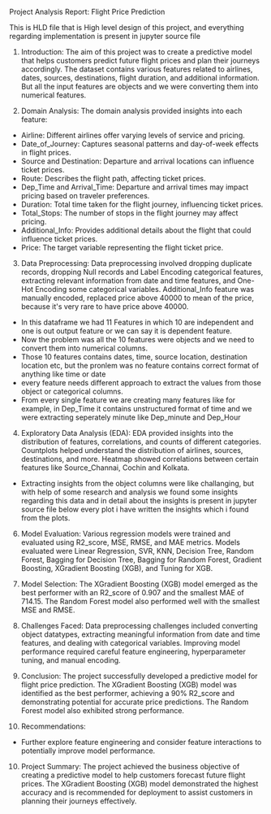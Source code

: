 Project Analysis Report: Flight Price Prediction

This is HLD file that is High level design of this project, and everything regarding implementation is present in jupyter source file

1. Introduction:
The aim of this project was to create a predictive model that helps customers predict future flight prices and plan their journeys accordingly.
The dataset contains various features related to airlines, dates, sources, destinations, flight duration, and additional information. But all the input features are objects and we were converting them into
numerical features. 

3. Domain Analysis:
The domain analysis provided insights into each feature:
- Airline: Different airlines offer varying levels of service and pricing.
- Date_of_Journey: Captures seasonal patterns and day-of-week effects in flight prices.
- Source and Destination: Departure and arrival locations can influence ticket prices.
- Route: Describes the flight path, affecting ticket prices.
- Dep_Time and Arrival_Time: Departure and arrival times may impact pricing based on traveler preferences.
- Duration: Total time taken for the flight journey, influencing ticket prices.
- Total_Stops: The number of stops in the flight journey may affect pricing.
- Additional_Info: Provides additional details about the flight that could influence ticket prices.
- Price: The target variable representing the flight ticket price.

3. Data Preprocessing:
   Data preprocessing involved dropping duplicate records, dropping Null records and Label Encoding categorical features, extracting relevant information from date and time features,
and One-Hot Encoding some categorical variables. Additional_Info feature was manually encoded, replaced price above 40000 to mean of the price, because it's very rare to have price above 40000.
* In this dataframe we had 11 Features in which 10 are independent and one is out output feature or we can say it is dependent feature.
* Now the problem was all the 10 features were objects and we need to convert them into numerical columns. 
* Those 10 features contains dates, time, source location, destination location etc, but the pronlem was no feature contains correct format of anything like time or date
* every feature needs different approach to extract the values from those object or categorical columns.
* From every single feature we are creating many features like for example, in Dep_Time it contains unstructured format of time and we were extracting seperately minute like Dep_minute and Dep_Hour


4. Exploratory Data Analysis (EDA):
EDA provided insights into the distribution of features, correlations, and counts of different categories.
Countplots helped understand the distribution of airlines, sources, destinations, and more. Heatmap showed correlations between certain features like Source_Channai, Cochin and Kolkata.
* Extracting insights from the object columns were like challanging, but with help of some research and analysis we found some insights regarding this data and in detail about the insights is present in
  jupyter source file below every plot i have written the insights which i found from the plots.

6. Model Evaluation:
Various regression models were trained and evaluated using R2_score, MSE, RMSE, and MAE metrics. Models evaluated were Linear Regression, SVR, KNN, Decision Tree, Random Forest,
Bagging for Decision Tree, Bagging for Random Forest, Gradient Boosting, XGradient Boosting (XGB), and Tuning for XGB.

8. Model Selection:
The XGradient Boosting (XGB) model emerged as the best performer with an R2_score of 0.907 and the smallest MAE of 714.15. The Random Forest model also performed well with the smallest MSE and RMSE.

9. Challenges Faced:
Data preprocessing challenges included converting object datatypes, extracting meaningful information from date and time features, and dealing with categorical variables.
Improving model performance required careful feature engineering, hyperparameter tuning, and manual encoding.

11. Conclusion:
The project successfully developed a predictive model for flight price prediction.
The XGradient Boosting (XGB) model was identified as the best performer, achieving a 90% R2_score and demonstrating potential for accurate price predictions.
The Random Forest model also exhibited strong performance.

13. Recommendations:
- Further explore feature engineering and consider feature interactions to potentially improve model performance.

10. Project Summary:
The project achieved the business objective of creating a predictive model to help customers forecast future flight prices.
The XGradient Boosting (XGB) model demonstrated the highest accuracy and is recommended for deployment to assist customers in planning their journeys effectively.
